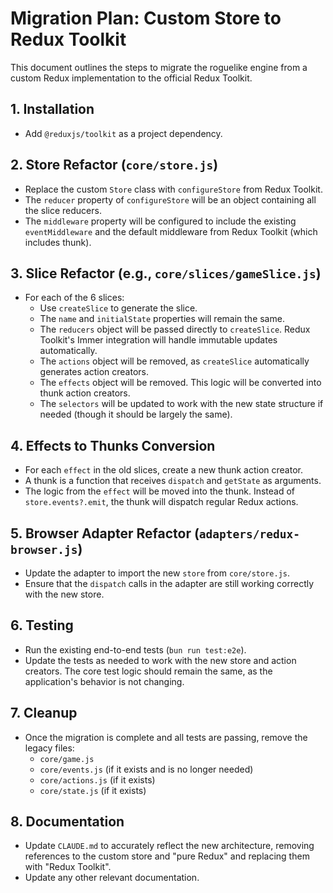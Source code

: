 # Migration Plan: Custom Store to Redux Toolkit

This document outlines the steps to migrate the roguelike engine from a custom Redux implementation to the official Redux Toolkit.

## 1. Installation
- Add `@reduxjs/toolkit` as a project dependency.

## 2. Store Refactor (`core/store.js`)
- Replace the custom `Store` class with `configureStore` from Redux Toolkit.
- The `reducer` property of `configureStore` will be an object containing all the slice reducers.
- The `middleware` property will be configured to include the existing `eventMiddleware` and the default middleware from Redux Toolkit (which includes thunk).

## 3. Slice Refactor (e.g., `core/slices/gameSlice.js`)
- For each of the 6 slices:
    - Use `createSlice` to generate the slice.
    - The `name` and `initialState` properties will remain the same.
    - The `reducers` object will be passed directly to `createSlice`. Redux Toolkit's Immer integration will handle immutable updates automatically.
    - The `actions` object will be removed, as `createSlice` automatically generates action creators.
    - The `effects` object will be removed. This logic will be converted into thunk action creators.
    - The `selectors` will be updated to work with the new state structure if needed (though it should be largely the same).

## 4. Effects to Thunks Conversion
- For each `effect` in the old slices, create a new thunk action creator.
- A thunk is a function that receives `dispatch` and `getState` as arguments.
- The logic from the `effect` will be moved into the thunk. Instead of `store.events?.emit`, the thunk will dispatch regular Redux actions.

## 5. Browser Adapter Refactor (`adapters/redux-browser.js`)
- Update the adapter to import the new `store` from `core/store.js`.
- Ensure that the `dispatch` calls in the adapter are still working correctly with the new store.

## 6. Testing
- Run the existing end-to-end tests (`bun run test:e2e`).
- Update the tests as needed to work with the new store and action creators. The core test logic should remain the same, as the application's behavior is not changing.

## 7. Cleanup
- Once the migration is complete and all tests are passing, remove the legacy files:
    - `core/game.js`
    - `core/events.js` (if it exists and is no longer needed)
    - `core/actions.js` (if it exists)
    - `core/state.js` (if it exists)

## 8. Documentation
- Update `CLAUDE.md` to accurately reflect the new architecture, removing references to the custom store and "pure Redux" and replacing them with "Redux Toolkit".
- Update any other relevant documentation.